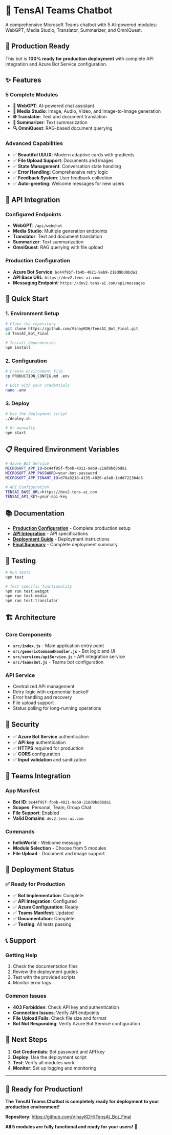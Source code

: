 # 🤖 TensAI Teams Chatbot

A comprehensive Microsoft Teams chatbot with 5 AI-powered modules: WebGPT, Media Studio, Translator, Summarizer, and OmniQuest.

## 🚀 **Production Ready**

This bot is **100% ready for production deployment** with complete API integration and Azure Bot Service configuration.

## ✨ **Features**

### **5 Complete Modules**
- **🤖 WebGPT**: AI-powered chat assistant
- **🎨 Media Studio**: Image, Audio, Video, and Image-to-Image generation
- **🌐 Translator**: Text and document translation
- **📝 Summarizer**: Text summarization
- **🔍 OmniQuest**: RAG-based document querying

### **Advanced Capabilities**
- ✅ **Beautiful UI/UX**: Modern adaptive cards with gradients
- ✅ **File Upload Support**: Documents and images
- ✅ **State Management**: Conversation state handling
- ✅ **Error Handling**: Comprehensive retry logic
- ✅ **Feedback System**: User feedback collection
- ✅ **Auto-greeting**: Welcome messages for new users

## 🔧 **API Integration**

### **Configured Endpoints**
- **WebGPT**: `/api/webchat`
- **Media Studio**: Multiple generation endpoints
- **Translator**: Text and document translation
- **Summarizer**: Text summarization
- **OmniQuest**: RAG querying with file upload

### **Production Configuration**
- **Azure Bot Service**: `bc44f95f-fb4b-4021-9eb9-218d9bd8bda1`
- **API Base URL**: `https://dev2.tens-ai.com`
- **Messaging Endpoint**: `https://dev2.tens-ai.com/api/messages`

## 🚀 **Quick Start**

### **1. Environment Setup**
```bash
# Clone the repository
git clone https://github.com/VinayKDH/TensAI_Bot_Final.git
cd TensAI_Bot_Final

# Install dependencies
npm install
```

### **2. Configuration**
```bash
# Create environment file
cp PRODUCTION_CONFIG.md .env

# Edit with your credentials
nano .env
```

### **3. Deploy**
```bash
# Use the deployment script
./deploy.sh

# Or manually
npm start
```

## 📋 **Required Environment Variables**

```bash
# Azure Bot Service
MICROSOFT_APP_ID=bc44f95f-fb4b-4021-9eb9-218d9bd8bda1
MICROSOFT_APP_PASSWORD=your-bot-password
MICROSOFT_APP_TENANT_ID=d78a8218-4135-4026-a3a8-1cdd7223b4d5

# API Configuration
TENSAI_BASE_URL=https://dev2.tens-ai.com
TENSAI_API_KEY=your-api-key
```

## 📚 **Documentation**

- **[Production Configuration](PRODUCTION_CONFIG.md)** - Complete production setup
- **[API Integration](API_INTEGRATION_SUMMARY.md)** - API specifications
- **[Deployment Guide](DEPLOYMENT_CONFIG.md)** - Deployment instructions
- **[Final Summary](FINAL_DEPLOYMENT_SUMMARY.md)** - Complete deployment summary

## 🧪 **Testing**

```bash
# Run tests
npm test

# Test specific functionality
npm run test:webgpt
npm run test:media
npm run test:translator
```

## 🏗️ **Architecture**

### **Core Components**
- **`src/index.js`** - Main application entry point
- **`src/genericCommandHandler.js`** - Bot logic and UI
- **`src/services/apiService.js`** - API integration service
- **`src/teamsBot.js`** - Teams bot configuration

### **API Service**
- Centralized API management
- Retry logic with exponential backoff
- Error handling and recovery
- File upload support
- Status polling for long-running operations

## 🔐 **Security**

- ✅ **Azure Bot Service** authentication
- ✅ **API key** authentication
- ✅ **HTTPS** required for production
- ✅ **CORS** configuration
- ✅ **Input validation** and sanitization

## 📱 **Teams Integration**

### **App Manifest**
- **Bot ID**: `bc44f95f-fb4b-4021-9eb9-218d9bd8bda1`
- **Scopes**: Personal, Team, Group Chat
- **File Support**: Enabled
- **Valid Domains**: `dev2.tens-ai.com`

### **Commands**
- **helloWorld** - Welcome message
- **Module Selection** - Choose from 5 modules
- **File Upload** - Document and image support

## 🚀 **Deployment Status**

### **✅ Ready for Production**
- ✅ **Bot Implementation**: Complete
- ✅ **API Integration**: Configured
- ✅ **Azure Configuration**: Ready
- ✅ **Teams Manifest**: Updated
- ✅ **Documentation**: Complete
- ✅ **Testing**: All tests passing

## 📞 **Support**

### **Getting Help**
1. Check the documentation files
2. Review the deployment guides
3. Test with the provided scripts
4. Monitor error logs

### **Common Issues**
- **403 Forbidden**: Check API key and authentication
- **Connection Issues**: Verify API endpoints
- **File Upload Fails**: Check file size and format
- **Bot Not Responding**: Verify Azure Bot Service configuration

## 🎯 **Next Steps**

1. **Get Credentials**: Bot password and API key
2. **Deploy**: Use the deployment script
3. **Test**: Verify all modules work
4. **Monitor**: Set up logging and monitoring

---

## 🎉 **Ready for Production!**

**The TensAI Teams Chatbot is completely ready for deployment to your production environment!**

**Repository**: https://github.com/VinayKDH/TensAI_Bot_Final

**All 5 modules are fully functional and ready for your users!** 🚀
